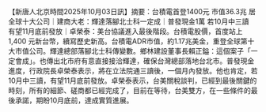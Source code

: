 【新唐人北京時間2025年10月03日訊】摘要：台積電首登1400元 市值36.3兆 居全球十大公司｜建商大老：輝達落腳北士科一定成｜普發現金1萬 若10月中三讀 有望11月底前發放｜卓榮泰：美台協議進入最後階段。台積電股價，首度站上1,400 元新台幣，續寫歷史新高。台積電ADR市值，約1.17兆美金，重登全球第十大市值公司。輝達總部落腳北士科傳變數。鄉林建設董事長賴正鎰：這個案子「一定會成」。也傳出北市府有意直接接洽輝達，確保台灣總部落地台北市。普發現金進度，行政院長卓榮泰表示，將在立法院通三讀後，一個月內發放。他也肯定，若10月中三讀，有望11月底前發放。卓榮泰表示，台美關稅談判，已經到最後關鍵的時刻，所有的細節、磋商都已經完成了，目前在等待，台美雙方，在一些條件的最後承諾，期盼10月底前，達成實質進展。